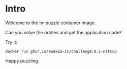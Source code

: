 # Intro
Welcome to the hr-puzzle container image.

Can you solve the riddles and get the application code?

Try it:
```
docker run ghcr.io/anexia-it/challenge:0.1-netcup
```

Happy puzzling.
